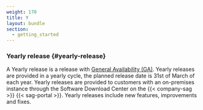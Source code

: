 ```yaml
---
weight: 170
title: Y
layout: bundle
section:
  - getting_started
---
```


### Yearly release {#yearly-release}

A Yearly release is a release with [General Availability (GA)](/glossary/g/#ga). Yearly releases are provided in a yearly cycle, the planned release date is 31st of March of each year. Yearly releases are provided to customers with an on-premises instance through the Software Download Center on the {{< company-sag >}} {{< sag-portal >}}. Yearly releases include new features, improvements and fixes.
